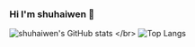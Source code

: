 ### Hi I'm shuhaiwen 👋
![shuhaiwen's GitHub stats](https://github-readme-stats.vercel.app/api?username=shuhaiwen&show_icons=true&theme=radical&bg_color=90deg,rgb(251,194,235),rgb(166,193,238))
</br>
![Top Langs](https://github-readme-stats.vercel.app/api/top-langs/?username=shuhaiwen&layout=compact)
<!--
**shuhaiwen/shuhaiwen** is a ✨ _special_ ✨ repository because its `README.md` (this file) appears on your GitHub profile.

Here are some ideas to get you started:

- 🔭 I’m currently working on ...
- 🌱 I’m currently learning ...
- 👯 I’m looking to collaborate on ...
- 🤔 I’m looking for help with ...
- 💬 Ask me about ...
- 📫 How to reach me: ...
- 😄 Pronouns: ...
- ⚡ Fun fact: ...
-->
